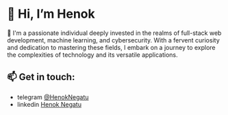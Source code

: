 # 👋 Hi, I’m Henok 
👀 I'm a passionate individual deeply invested in the realms of full-stack web development, machine learning, and cybersecurity. With a fervent curiosity and dedication to mastering these fields, I embark on a journey to explore the complexities of technology and its versatile applications.
## 📫 Get in touch: 
  - telegram [@HenokNegatu](https://t.me/HenokNegatu)
  - linkedin [Henok Negatu](https://www.linkedin.com/in/henok-negatu-35a32725a)

<!---
Anonhenok/Anonhenok is a ✨ special ✨ repository because its `README.md` (this file) appears on your GitHub profile.
You can click the Preview link to take a look at your changes.
--->
